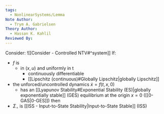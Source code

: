 ```yaml
---
tags:
  - NonlinearSystems/Lemma
Note Author:
  - Trym A. Gabrielsen
Theory Author:
  - Hassan K. Kahlil
Reviewed By:
---
```

Consider: ![[Consider - Controlled NTV#^system]]
If:
- $f$ is 
	- in $(x,u)$ and uniformly in t
		- continuously differentiable
		- [[Lipschitz (continuous)#Globally Lipschitz|globally Lipschitz]]
- the unforced/uncontrolled dynamics $\dot{x}=f(t,x,0)$
	- has an [[Lyapunov Stability#Exponential Stability (ES)|globally exponentially stable]] (GES) equilibrium at the origin $x=0$ ([[0-GAS|0-GES]])
then
- $\Sigma_\circ$ is [[ISS - Input-to-State Stability|Input-to-State Stable]] (ISS)


